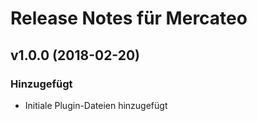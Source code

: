 # Release Notes für Mercateo 

## v1.0.0 (2018-02-20)
 
### Hinzugefügt
- Initiale Plugin-Dateien hinzugefügt